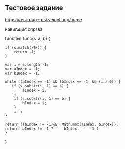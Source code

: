 ## Тестовое задание
https://test-puce-psi.vercel.app/home


навигация справа

function​ func(s​​, ​a​, ​b)​ { 
 
	​if​ (​s.match(​​/​$/​​)) { 
		r​eturn​ -​​1​; 
	} 
		
	v​ar​ i ​=​ s.​length ​​-​1;​ 
	​var ​aIndex ​=​ ​-1​​; 
	​var​ bIndex ​=​ ​-1​​; 
		
	w​hile ​((aIndex ​==​ ​-1​​) ​&&​ (bIndex =​=​ ​-1​​) ​&&​ (i ​> ​​0​)) { 
	​	if​ (​s.substr(​i, 1) =​=​ a) { 
			aIndex ​= ​i; 
		} 
		i​f ​(s​.substr(​i, ​1​) =​=​ b) { 
			bIndex ​=​ i; 
		} 
		i--; 
	} 

	return ((aIndex ​!=​ -​​1​)&&  ​​Math.​max(​aIndex, bIndex));  
	return( ​bIndex ​!=​ ​-1​​ ?	 bIndex:	 -​​1​ )
	} 
} 